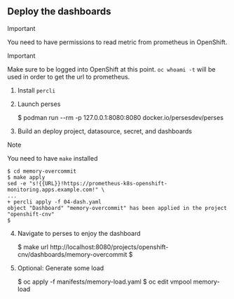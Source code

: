 
## Deploy the dashboards

> [!IMPORTANT]
> You need to have permissions to read metric from prometheus in
> OpenShift.

> [!IMPORTANT]
> Make sure to be logged into OpenShift at this point.
> `oc whoami -t` will be used in order to get the url to prometheus.

1. Install `percli`
2. Launch perses

    $ podman run --rm -p 127.0.0.1:8080:8080 docker.io/persesdev/perses

3. Build an deploy project, datasource, secret, and dashboards

> [!NOTE]
> You need to have `make` installed

    $ cd memory-overcommit
    $ make apply
    sed -e "s!{{URL}}!https://prometheus-k8s-openshift-monitoring.apps.example.com!" \
    ...
    + percli apply -f 04-dash.yaml
    object "Dashboard" "memory-overcommit" has been applied in the project "openshift-cnv"
    $

4. Navigate to perses to enjoy the dashboard

    $ make url
    http://localhost:8080/projects/openshift-cnv/dashboards/memory-overcommit
    $

5. Optional: Generate some load

    $ oc apply -f manifests/memory-load.yaml
    $ oc edit vmpool memory-load
